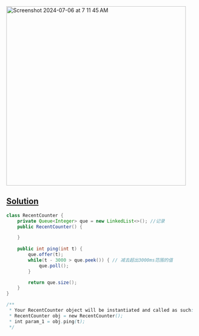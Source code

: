 <img width="473" alt="Screenshot 2024-07-06 at 7 11 45 AM" src="https://github.com/kkkkevx/DSA2/assets/108632304/0858d404-7b64-4b5a-a517-694bb35276ed">

## [Solution](https://leetcode.cn/problems/number-of-recent-calls/description/)

```java
class RecentCounter {
    private Queue<Integer> que = new LinkedList<>(); //记录 
    public RecentCounter() {

    }
    
    public int ping(int t) {
        que.offer(t);
        while(t - 3000 > que.peek()) { // 减去超出3000ms范围的值
            que.poll();
        }

        return que.size();
    }
}

/**
 * Your RecentCounter object will be instantiated and called as such:
 * RecentCounter obj = new RecentCounter();
 * int param_1 = obj.ping(t);
 */
```
